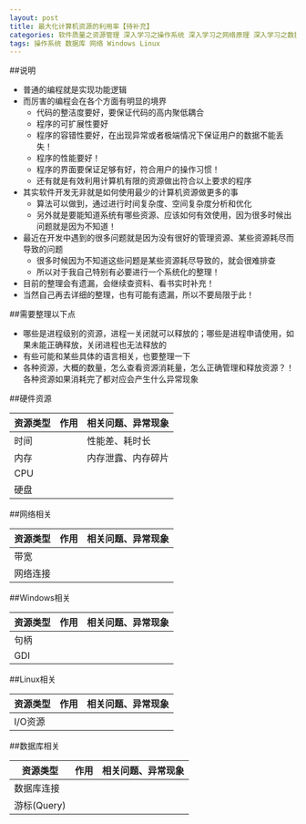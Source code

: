 ```yaml
---
layout: post
title: 最大化计算机资源的利用率【待补充】
categories: 软件质量之资源管理 深入学习之操作系统 深入学习之网络原理 深入学习之数据库原理
tags: 操作系统 数据库 网络 Windows Linux
---
```


##说明

* 普通的编程就是实现功能逻辑
* 而厉害的编程会在各个方面有明显的境界
  * 代码的整洁度要好，要保证代码的高内聚低耦合
  * 程序的可扩展性要好
  * 程序的容错性要好，在出现异常或者极端情况下保证用户的数据不能丢失！
  * 程序的性能要好！
  * 程序的界面要保证足够有好，符合用户的操作习惯！
  * 还有就是有效利用计算机有限的资源做出符合以上要求的程序
* 其实软件开发无非就是如何使用最少的计算机资源做更多的事
  * 算法可以做到，通过进行时间复杂度、空间复杂度分析和优化
  * 另外就是要能知道系统有哪些资源、应该如何有效使用，因为很多时候出问题就是因为不知道！
* 最近在开发中遇到的很多问题就是因为没有很好的管理资源、某些资源耗尽而导致的问题
  * 很多时候因为不知道这些问题是某些资源耗尽导致的，就会很难排查
  * 所以对于我自己特别有必要进行一个系统化的整理！
* 目前的整理会有遗漏，会继续查资料、看书实时补充！
* 当然自己再去详细的整理，也有可能有遗漏，所以不要局限于此！

##需要整理以下点

* 哪些是进程级别的资源，进程一关闭就可以释放的；哪些是进程申请使用，如果未能正确释放，关闭进程也无法释放的
* 有些可能和某些具体的语言相关，也要整理一下
* 各种资源，大概的数量，怎么查看资源消耗量，怎么正确管理和释放资源？！各种资源如果消耗完了都对应会产生什么异常现象

##硬件资源

| 资源类型 | 作用 | 相关问题、异常现象 |  
| ------------ | ------------- | ------------ |  
| 时间 |   | 性能差、耗时长  |  
| 内存 |   |  内存泄露、内存碎片 |  
| CPU |   |   |
| 硬盘 |   |   |

##网络相关

| 资源类型 | 作用 | 相关问题、异常现象 |  
| ------------ | ------------- | ------------ |  
| 带宽 |   |   |  
| 网络连接 |   |   | 

##Windows相关

| 资源类型 | 作用 | 相关问题、异常现象 |  
| ------------ | ------------- | ------------ |  
| 句柄 |   |   |  
| GDI |   |   | 

##Linux相关

| 资源类型 | 作用 | 相关问题、异常现象 |  
| ------------ | ------------- | ------------ |  
| I/O资源 |   |   |

##数据库相关

| 资源类型 | 作用 | 相关问题、异常现象 |  
| ------------ | ------------- | ------------ |  
| 数据库连接 |   |   |  
| 游标(Query) |   |   | 
